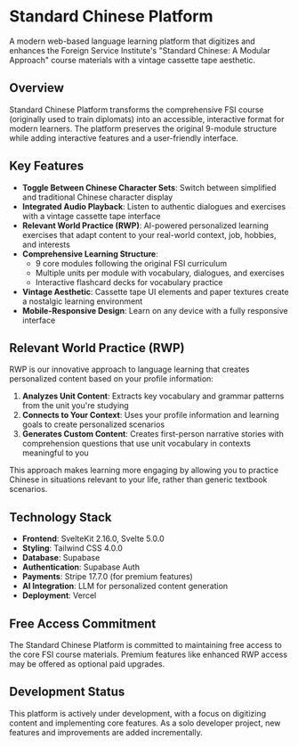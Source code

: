# Standard Chinese Platform

A modern web-based language learning platform that digitizes and enhances the Foreign Service Institute's "Standard Chinese: A Modular Approach" course materials with a vintage cassette tape aesthetic.

## Overview

Standard Chinese Platform transforms the comprehensive FSI course (originally used to train diplomats) into an accessible, interactive format for modern learners. The platform preserves the original 9-module structure while adding interactive features and a user-friendly interface.

## Key Features

- **Toggle Between Chinese Character Sets**: Switch between simplified and traditional Chinese character display
- **Integrated Audio Playback**: Listen to authentic dialogues and exercises with a vintage cassette tape interface
- **Relevant World Practice (RWP)**: AI-powered personalized learning exercises that adapt content to your real-world context, job, hobbies, and interests
- **Comprehensive Learning Structure**: 
  - 9 core modules following the original FSI curriculum
  - Multiple units per module with vocabulary, dialogues, and exercises
  - Interactive flashcard decks for vocabulary practice
- **Vintage Aesthetic**: Cassette tape UI elements and paper textures create a nostalgic learning environment
- **Mobile-Responsive Design**: Learn on any device with a fully responsive interface

## Relevant World Practice (RWP)

RWP is our innovative approach to language learning that creates personalized content based on your profile information:

1. **Analyzes Unit Content**: Extracts key vocabulary and grammar patterns from the unit you're studying
2. **Connects to Your Context**: Uses your profile information and learning goals to create personalized scenarios
3. **Generates Custom Content**: Creates first-person narrative stories with comprehension questions that use unit vocabulary in contexts meaningful to you

This approach makes learning more engaging by allowing you to practice Chinese in situations relevant to your life, rather than generic textbook scenarios.

## Technology Stack

- **Frontend**: SvelteKit 2.16.0, Svelte 5.0.0
- **Styling**: Tailwind CSS 4.0.0
- **Database**: Supabase
- **Authentication**: Supabase Auth
- **Payments**: Stripe 17.7.0 (for premium features)
- **AI Integration**: LLM for personalized content generation
- **Deployment**: Vercel

## Free Access Commitment

The Standard Chinese Platform is committed to maintaining free access to the core FSI course materials. Premium features like enhanced RWP access may be offered as optional paid upgrades.

## Development Status

This platform is actively under development, with a focus on digitizing content and implementing core features. As a solo developer project, new features and improvements are added incrementally.